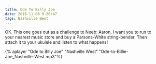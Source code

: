 ```yaml
---
title: Ode To Billy Joe
date: 2016-11-08 9:20:47
tags: Nashville West
---
```

OK. This one goes out as a challenge to Neeb: Aaron, I want you to run to your nearest music store and buy a Parsons-White string-bender. Then attach it to your ukulele and listen to what happens!

{% aplayer "Ode to Billy Joe" "Nashville West" "Ode-to-Billie-Joe_Nashville-West.mp3"%}

